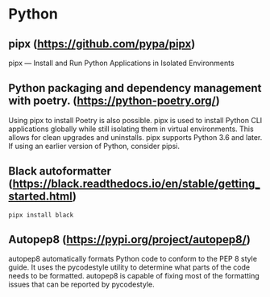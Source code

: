 # Python

<!-- ## Package installer PIP https://pypi.org/project/pip/
pip is the package installer for Python. You can use pip to install packages from the Python Package Index and other indexes.

`sudo apt install python3-pip -y` -->

<!-- ## Virtual Environments https://docs.python.org/3/tutorial/venv.html

Python applications will often use packages and modules that don’t come as part of the standard library. Applications will sometimes need a specific version of a library, because the application may require that a particular bug has been fixed or the application may be written using an obsolete version of the library’s interface.

`python3 -m venv tutorial-env` -->

## pipx (https://github.com/pypa/pipx)

pipx — Install and Run Python Applications in Isolated Environments

## Python packaging and dependency management with poetry. (https://python-poetry.org/)

Using pipx to install Poetry is also possible. pipx is used to install Python CLI applications globally while still isolating them in virtual environments. This allows for clean upgrades and uninstalls. pipx supports Python 3.6 and later. If using an earlier version of Python, consider pipsi.

## Black autoformatter (https://black.readthedocs.io/en/stable/getting_started.html)

`pipx install black`

## Autopep8 (https://pypi.org/project/autopep8/)

autopep8 automatically formats Python code to conform to the PEP 8 style guide. It uses the pycodestyle utility to determine what parts of the code needs to be formatted. autopep8 is capable of fixing most of the formatting issues that can be reported by pycodestyle.
